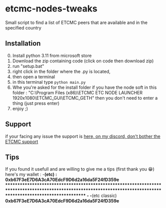 # etcmc-nodes-tweaks
Small script to find a list of ETCMC peers that are available and in the specified country

## Installation
0) Install python 3.11 from microsoft store
1) Download the zip containing code (click on code then download zip)
2) run "setup.bat"
3) right click in the folder where the .py is located,
4) then open a terminal
5) in this terminal type `python main.py`
6) Whe you're asked for the install folder if you have the node soft in this folder : "C:\Program Files (x86)\ETCMC ETC NODE LAUNCHER 1920x1080\ETCMC_GUI\ETCMC_GETH"
then you don't need to enter a thing (just press enter)
7) enjoy ;)

## Support
if your facing any issue the support is [here, on my discord, don't bother the ETCMC support](https://discord.com/invite/B9qZNfg6Un)

## Tips
If you found it usefull and are willing to give me a tips (first thank you 😁) here's my wallet :
-**(etc) : **0xb67F3eE7D6A3cA70EdcF9D6d2a16da5F24fD359e** *****************************************************************************************************************************************************************
*-*
-**(etc classic) **0xb67F3eE7D6A3cA70EdcF9D6d2a16da5F24fD359e**

